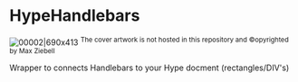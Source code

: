 # HypeHandlebars
 
 ![00002|690x413](https://playground.maxziebell.de/Hype/Handlebars/HypeHandlebars_1.jpg)
<sup>The cover artwork is not hosted in this repository and &copy;opyrighted by Max Ziebell</sup>
 
 Wrapper to connects Handlebars to your Hype docment (rectangles/DIV's)
